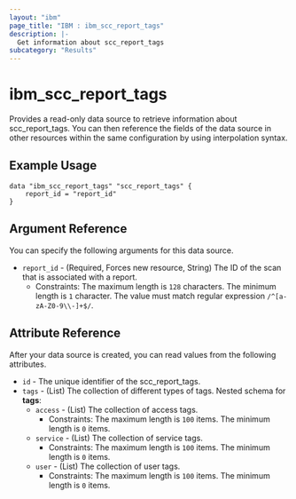 ```yaml
---
layout: "ibm"
page_title: "IBM : ibm_scc_report_tags"
description: |-
  Get information about scc_report_tags
subcategory: "Results"
---
```


# ibm_scc_report_tags

Provides a read-only data source to retrieve information about scc_report_tags. You can then reference the fields of the data source in other resources within the same configuration by using interpolation syntax.

## Example Usage

```hcl
data "ibm_scc_report_tags" "scc_report_tags" {
	report_id = "report_id"
}
```

## Argument Reference

You can specify the following arguments for this data source.

* `report_id` - (Required, Forces new resource, String) The ID of the scan that is associated with a report.
  * Constraints: The maximum length is `128` characters. The minimum length is `1` character. The value must match regular expression `/^[a-zA-Z0-9\\-]+$/`.

## Attribute Reference

After your data source is created, you can read values from the following attributes.

* `id` - The unique identifier of the scc_report_tags.
* `tags` - (List) The collection of different types of tags.
Nested schema for **tags**:
	* `access` - (List) The collection of access tags.
	  * Constraints: The maximum length is `100` items. The minimum length is `0` items.
	* `service` - (List) The collection of service tags.
	  * Constraints: The maximum length is `100` items. The minimum length is `0` items.
	* `user` - (List) The collection of user tags.
	  * Constraints: The maximum length is `100` items. The minimum length is `0` items.

